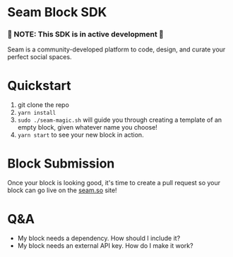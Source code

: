# Seam Block SDK
### 🚧 NOTE: This SDK is in active development 🚧

Seam is a community-developed platform to code, design, and curate your perfect social spaces.

# Quickstart

1. git clone the repo
2. `yarn install`
3. `sudo ./seam-magic.sh` will guide you through creating a template of an empty block, given whatever name you choose!
4. `yarn start` to see your new block in action.


# Block Submission
Once your block is looking good, it's time to create a pull request so your block can go live on the [seam.so](www.seam.so) site!

# Q&A
- My block needs a dependency. How should I include it?
- My block needs an external API key. How do I make it work?
